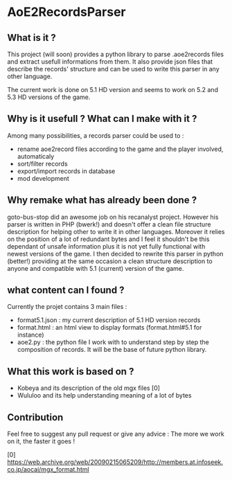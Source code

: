 # AoE2RecordsParser

## What is it ?

This project (will soon) provides a python library to parse .aoe2records files and extract usefull informations from them. It also provide
json files that describe the records' structure and can be used to write this parser in any other language.

The current work is done on 5.1 HD version and seems to work on 5.2 and 5.3 HD versions of the game.

## Why is it usefull ? What can I make with it ?

Among many possibilities, a records parser could be used to :
- rename aoe2record files according to the game and the player involved, automaticaly
- sort/filter records
- export/import records in database
- mod development


## Why remake what has already been done ?

goto-bus-stop did an awesome job on his recanalyst project. However his parser is written in PHP (bwerk!) and doesn't offer a clean file
structure description for helping other to write it in other languages. Moreover it relies on the position of a lot of redundant bytes
and I feel it shouldn't be this dependant of unsafe information plus it is not yet fully functional with newest versions of the game. I
then decided to rewrite this parser in python (better!) providing at the same occasion a clean structure description to anyone and
compatible with 5.1 (current) version of the game.

## what content can I found ?

Currently the projet contains 3 main files :
- format5.1.json : my current description of 5.1 HD version records
- format.html : an html view to display formats (format.html#5.1 for instance)
- aoe2.py : the python file I work with to understand step by step the composition of records. It will be the base of future python library.

## What this work is based on ?

- Kobeya and its description of the old mgx files [0]
- Wululoo and its help understanding meaning of a lot of bytes

## Contribution

Feel free to suggest any pull request or give any advice : The more we work on it, the faster it goes !

[0] https://web.archive.org/web/20090215065209/http://members.at.infoseek.co.jp/aocai/mgx_format.html
